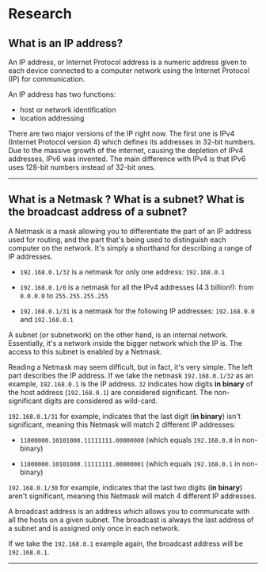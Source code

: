 # Research

## What is an IP address?
An IP address, or Internet Protocol address is a numeric address given to each device connected to a computer network using the Internet Protocol (IP) for communication.

An IP address has two functions:
- host or network identification
- location addressing

There are two major versions of the IP right now. The first one is IPv4 (Internet Protocol version 4) which defines its addresses in 32-bit numbers. Due to the massive growth of the internet, causing the depletion of IPv4 addresses, IPv6 was invented. The main difference with IPv4 is that IPv6 uses 128-bit numbers instead of 32-bit ones.

---

## What is a Netmask ? What is a subnet? What is the broadcast address of a subnet?
A Netmask is a mask allowing you to differentiate the part of an IP address used for routing, and the part that's being used to distinguish each computer on the network. It's simply a shorthand for describing a range of IP addresses.

- ```192.168.0.1/32``` is a netmask for only one address: ```192.168.0.1```

- ```192.168.0.1/0``` is a netmask for all the IPv4 addresses (4.3 billion!): from ```0.0.0.0``` to ```255.255.255.255```

- ```192.168.0.1/31``` is a netmask for the following IP addresses: ```192.168.0.0``` and ```192.168.0.1```

A subnet (or subnetwork) on the other hand, is an internal network. Essentially, it's a network inside the bigger network which the IP is. The access to this subnet is enabled by a Netmask.

Reading a Netmask may seem difficult, but in fact, it's very simple. The left part describes the IP address. If we take the netmask ```192.168.0.1/32``` as an example, ```192.168.0.1``` is the IP address. ```32``` indicates how digits **in binary** of the host address (```192.168.0.1```) are considered significant. The non-significant digits are considered as wild-card.

```192.168.0.1/31``` for example, indicates that the last digit (**in binary**) isn't significant, meaning this Netmask will match 2 different IP addresses:

- ```11000000.10101000.11111111.00000000``` (which equals ```192.168.0.0``` in non-binary)

- ```11000000.10101000.11111111.00000001``` (which equals ```192.168.0.1``` in non-binary)

```192.168.0.1/30``` for example, indicates that the last two digits (**in binary**) aren't significant, meaning this Netmask will match 4 different IP addresses.

A broadcast address is an address which allows you to communicate with all the hosts on a given subnet. The broadcast is always the last address of a subnet and is assigned only once in each network.

If we take the ```192.168.0.1``` example again, the broadcast address will be ```192.168.0.1```.

---
